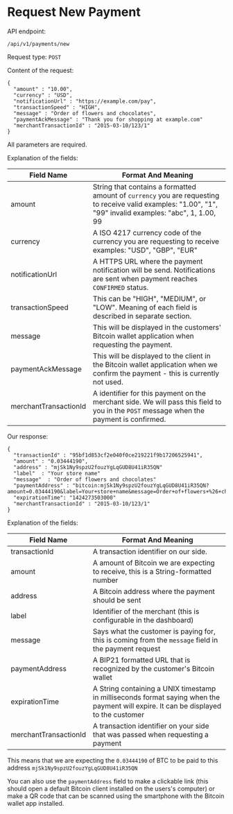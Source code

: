 
# Request New Payment

API endpoint:

```
/api/v1/payments/new
```

Request type: `POST`

Content of the request:

```
{
  "amount" : "10.00",
  "currency" : "USD",
  "notificationUrl" : "https://example.com/pay",
  "transactionSpeed" : "HIGH",
  "message" : "Order of flowers and chocolates",
  "paymentAckMessage" : "Thank you for shopping at example.com"
  "merchantTransactionId" : "2015-03-10/123/1"
}

```
All parameters are required.

Explanation of the fields:

| Field Name            | Format And Meaning                                                                                                                                         |
|-----------------------|------------------------------------------------------------------------------------------------------------------------------------------------------------|
| amount                | String that contains a formatted amount of `currency` you are requesting to receive valid examples: "1.00", "1", "99" invalid examples: "abc", 1, 1.00, 99 |
| currency              | A ISO 4217 currency code of the currency you are requesting to receive examples: "USD", "GBP", "EUR"                                                       |
| notificationUrl       | A HTTPS URL where the payment notification will be send. Notifications are sent when payment reaches `CONFIRMED` status.                                   |
| transactionSpeed      | This can be "HIGH", "MEDIUM", or "LOW". Meaning of each field is described in separate section.                                                            |
| message                  | This will be displayed in the customers' Bitcoin wallet application when requesting the payment.                                                           |
| paymentAckMessage     | This will be displayed to the client in the Bitcoin wallet application when we confirm the payment - this is currently not used.                           |
| merchantTransactionId | A identifier for this payment on the merchant side. We will pass this field to you in the `POST` message when the payment is confirmed.                    |


Our response:

```
{
  "transactionId" : "95bf1d853cf2e040f0ce219221f9b17206525941",
  "amount" : "0.03444190",
  "address" : "mjSk1Ny9spzU2fouzYgLqGUD8U41iR35QN"
  "label"  : "Your store name"
  "message"  : "Order of flowers and chocolates"
  "paymentAddress" : "bitcoin:mjSk1Ny9spzU2fouzYgLqGUD8U41iR35QN?amount=0.03444190&label=Your+store+name&message=Order+of+flowers+%26+chocolates"
  "expirationTime": "1424273503000"
  "merchantTransactionId" : "2015-03-10/123/1"
}
```

Explanation of the fields:

| Field Name     | Format And Meaning                                                                                |
|----------------|---------------------------------------------------------------------------------------------------|
| transactionId  | A transaction identifier on our side.                                                             |
| amount         | A amount of Bitcoin we are expecting to receive, this is a String-formatted number                |
| address        | A Bitcoin address where the payment should be sent                                                |
| label          | Identifier of the merchant (this is configurable in the dashboard)                                |
| message        | Says what the customer is paying for, this is coming from the `message` field in the payment request |
| paymentAddress | A BIP21 formatted URL that is recognized by the customer's Bitcoin wallet                         |
| expirationTime | A String containing a UNIX timestamp in milliseconds format saying when the payment will expire. It can be displayed to the customer |
| merchantTransactionId | A transaction identifier on your side that was passed when requesting a payment |

This means that we are expecting the `0.03444190` of BTC to be paid to this address `mjSk1Ny9spzU2fouzYgLqGUD8U41iR35QN`

You can also use the `paymentAddress` field to make a clickable link (this should open a default Bitcoin client installed on the users's computer) or make a QR code that can be scanned using the smartphone with the Bitcoin wallet app installed.
